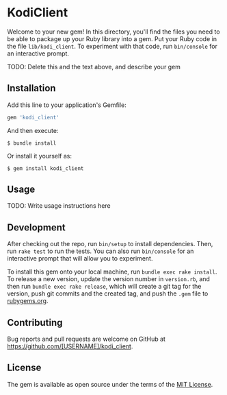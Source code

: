 # KodiClient

Welcome to your new gem! In this directory, you'll find the files you need to be able to package up your Ruby library into a gem. Put your Ruby code in the file `lib/kodi_client`. To experiment with that code, run `bin/console` for an interactive prompt.

TODO: Delete this and the text above, and describe your gem

## Installation

Add this line to your application's Gemfile:

```ruby
gem 'kodi_client'
```

And then execute:

    $ bundle install

Or install it yourself as:

    $ gem install kodi_client

## Usage

TODO: Write usage instructions here

## Development

After checking out the repo, run `bin/setup` to install dependencies. Then, run `rake test` to run the tests. You can also run `bin/console` for an interactive prompt that will allow you to experiment.

To install this gem onto your local machine, run `bundle exec rake install`. To release a new version, update the version number in `version.rb`, and then run `bundle exec rake release`, which will create a git tag for the version, push git commits and the created tag, and push the `.gem` file to [rubygems.org](https://rubygems.org).

## Contributing

Bug reports and pull requests are welcome on GitHub at https://github.com/[USERNAME]/kodi_client.

## License

The gem is available as open source under the terms of the [MIT License](https://opensource.org/licenses/MIT).
